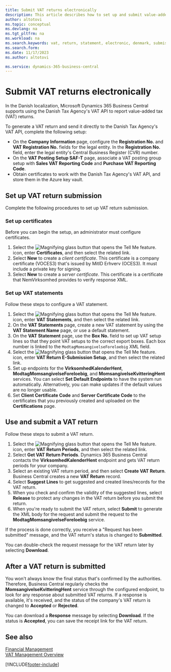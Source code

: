 ```yaml
---
title: Submit VAT returns electronically
description: This article describes how to set up and submit value-added tax (VAT) returns electronically in Denmark.
author: altotovi
ms.topic: conceptual
ms.devlang: na
ms.tgt_pltfrm: na
ms.workload: na
ms.search.keywords: vat, return, statement, electronic, denmark, submission
ms.search.form: 
ms.date: 11/17/2023
ms.author: altotovi

ms.service: dynamics-365-business-central
---
```


# Submit VAT returns electronically

In the Danish localization, Microsoft Dynamics 365 Business Central supports using the Danish Tax Agency's VAT API to report value-added tax (VAT) returns.

To generate a VAT return and send it directly to the Danish Tax Agency's VAT API, complete the following setup:

- On the **Company Information** page, configure the **Registration No.** and **VAT Registration No.** fields for the legal entity. In the **Registration No.** field, enter the legal entity's Central Business Register (CVR) number.
- On the **VAT Posting Setup SAF-T** page, associate a VAT posting group setup with **Sales VAT Reporting Code** and **Purchase VAT Reporting Code**.
- Obtain certificates to work with the Danish Tax Agency's VAT API, and store them in the Azure key vault.

## Set up VAT return submission

Complete the following procedures to set up VAT return submission.

### Set up certificates

Before you can begin the setup, an administrator must configure certificates.

1. Select the ![Magnifying glass button that opens the Tell Me feature.](../../media/ui-search/search_small.png "Tell me what you want to do") icon, enter **Certificates**, and then select the related link.
2. Select **New** to create a _client certificate_. This certificate is a company certificate (VOCES3) that's issued by MitID Erhverv (OCES3). It must include a private key for signing.
3. Select **New** to create a _server certificate_. This certificate is a certificate that NemVirksomhed provides to verify response XML.

### Set up VAT statements

Follow these steps to configure a VAT statement.

1. Select the ![Magnifying glass button that opens the Tell Me feature.](../../media/ui-search/search_small.png "Tell me what you want to do") icon, enter **VAT Statements**, and then select the related link.
2. On the **VAT Statements** page, create a new VAT statement by using the **VAT Statement Name** page, or use a default statement.
3. On the **VAT Statement** page, use the **Box No.** field to set up VAT setup lines so that they point VAT setups to the correct export boxes. Each box number is linked to the `ModtagMomsangivelseForeloebig` XML field.
4. Select the ![Magnifying glass button that opens the Tell Me feature.](../../media/ui-search/search_small.png "Tell me what you want to do") icon, enter **VAT Return E-Submission Setup**, and then select the related link.
5. Set up endpoints for the **VirksomhedKalenderHent**, **ModtagMomsangivelseForeloebig**, and **MomsangivelseKvitteringHent** services. You can select **Set Default Endpoints** to have the system run automatically. Alternatively, you can make updates if the default values are no longer usable.
6. Set **Client Certificate Code** and **Server Certificate Code** to the certificates that you previously created and uploaded on the **Certifications** page.

## Use and submit a VAT return

Follow these steps to submit a VAT return.

1. Select the ![Magnifying glass button that opens the Tell Me feature.](../../media/ui-search/search_small.png "Tell me what you want to do") icon, enter **VAT Return Periods**, and then select the related link.
2. Select **Get VAT Return Periods**. Dynamics 365 Business Central contacts the **VirksomhedKalenderHent** endpoint and gets VAT return periods for your company.
3. Select an existing VAT return period, and then select **Create VAT Return**. Business Central creates a new **VAT Return** record.
4. Select **Suggest Lines** to get suggested and created lines/records for the VAT return.
5. When you check and confirm the validity of the suggested lines, select **Release** to protect any changes in the VAT return before you submit the return.
6. When you're ready to submit the VAT return, select **Submit** to generate the XML body for the request and submit the request to the **ModtagMomsangivelseForeloebig** service.

If the process is done correctly, you receive a "Request has been submitted" message, and the VAT return's status is changed to **Submitted**.

You can double-check the request message for the VAT return later by selecting **Download**.

## After a VAT return is submitted

You won't always know the final status that's confirmed by the authorities. Therefore, Business Central regularly checks the **MomsangivelseKvitteringHent** service through the configured endpoint, to look for any response about submitted VAT returns. If a response is available, it's received, and the status of the company's VAT return is changed to **Accepted** or **Rejected**.

You can download a **Response** message by selecting **Download**. If the status is **Accepted**, you can save the receipt link for the VAT return.

## See also

[Financial Management](../../finance.md)  
[VAT Management Overview](../../finance-manage-vat.md)

[!INCLUDE[footer-include](../../includes/footer-banner.md)]
